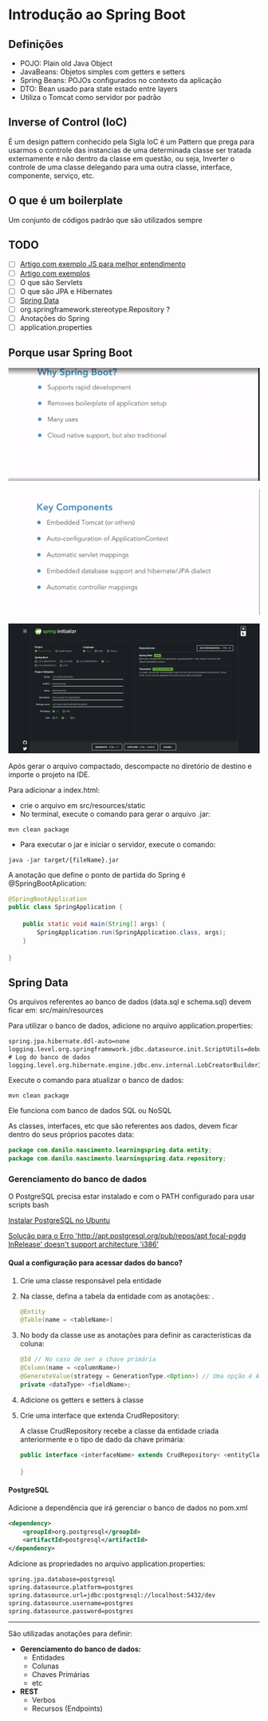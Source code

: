 # Introdução ao Spring Boot

## Definições

- POJO: Plain old Java Object
- JavaBeans: Objetos simples com getters e setters
- Spring Beans: POJOs configurados no contexto da aplicação
- DTO: Bean usado para state estado entre layers
- Utiliza o Tomcat como servidor por padrão

## Inverse of Control (IoC)

É um design pattern conhecido pela Sigla IoC é um Pattern que prega para usarmos o controle das instancias de uma determinada classe ser tratada externamente e não dentro da classe em questão, ou seja, Inverter o controle de uma classe delegando para uma outra classe, interface, componente, serviço, etc.

## O que é um boilerplate

Um conjunto de códigos padrão que são utilizados sempre


## TODO

- [ ] [Artigo com exemplo JS para melhor entendimento](https://blog.codecasts.com.br/dependency-injection-container-javascript-49e9eb2c399c)
- [ ] [Artigo com exemplos](http://www.linhadecodigo.com.br/artigo/3418/inversao-de-controle-ioc-e-injecao-de-dependencia-di-diferencas.aspx)
- [ ] O que são Servlets
- [ ] O que são JPA e Hibernates
- [ ] [Spring Data](https://spring.io/projects/spring-data)
- [ ] org.springframework.stereotype.Repository ?
- [ ] Anotações do Spring
- [ ] application.properties

## Porque usar Spring Boot

![Motivos de uso](imagens/porque-usar-spring-boot-001.png)

![Components chaves](imagens/componentes-chaves-001.png)

![Configuração inicial](imagens/exemplo-configuracao-inicial-001.png)

Após gerar o arquivo compactado, descompacte no diretório de destino e importe o projeto na IDE.

Para adicionar a index.html:
- crie o arquivo em src/resources/static
- No terminal, execute o comando para gerar o arquivo .jar:

```
mvn clean package
```

- Para executar o jar e iniciar o servidor, execute o comando:
```
java -jar target/{fileName}.jar
```
A anotação que define o ponto de partida do Spring é @SpringBootAplication:

```java
@SpringBootApplication
public class SpringApplication {

	public static void main(String[] args) {
		SpringApplication.run(SpringApplication.class, args);
	}

}
```

## Spring Data

Os arquivos referentes ao banco de dados (data.sql e schema.sql) devem ficar em: src/main/resources

Para utilizar o banco de dados, adicione no arquivo application.properties:
```
spring.jpa.hibernate.ddl-auto=none
logging.level.org.springframework.jdbc.datasource.init.ScriptUtils=debug
# Log do banco de dados
logging.level.org.hibernate.engine.jdbc.env.internal.LobCreatorBuilderImpl=error
```
Execute o comando para atualizar o banco de dados:
```
mvn clean package
```
Ele funciona com banco de dados SQL ou NoSQL

As classes, interfaces, etc que são referentes aos dados, devem ficar dentro do seus próprios pacotes data:

```java
package com.danilo.nascimento.learningspring.data.entity;
package com.danilo.nascimento.learningspring.data.repository;
```

### Gerenciamento do banco de dados

O PostgreSQL precisa estar instalado e com o PATH configurado para usar scripts bash

[Instalar PostgreSQL no Ubuntu](https://www.postgresql.org/download/linux/ubuntu/)

[Solução para o Erro 'http://apt.postgresql.org/pub/repos/apt focal-pgdg InRelease' doesn't support architecture 'i386'](https://askubuntu.com/questions/1230969/skipping-acquire-of-configured-file-in-ubuntu-20-04-lts)

#### Qual a configuração para acessar dados do banco?

1. Crie uma classe responsável pela entidade
1. Na classe, defina a tabela da entidade com as anotações:
    . 
    ```java
    @Entity
    @Table(name = <tableName>)
    ``` 
1. No body da classe use as anotações para definir as características da coluna:
    
    ```java
    @Id // No caso de ser a chave primária
    @Column(name = <columnName>)
    @GenerateValue(strategy = GenerationType.<Option>) // Uma opção é AUTO. Precisa ver documentação das opções para 
    private <dataType> <fieldName>;
    ```
1. Adicione os getters e setters à classe
1. Crie uma interface que extenda CrudRepository:
    
    A classe CrudRepository recebe a classe da entidade criada anteriormente e o tipo de dado da chave primária:

    ```java
    public interface <interfaceName> extends CrudRepository< <entityClass> , <foreinerKey> > {

    }
    ```
#### PostgreSQL

Adicione a dependência que irá gerenciar o banco de dados no pom.xml

```xml
<dependency>
    <groupId>org.postgresql</groupId>
    <artifactId>postgresql</artifactId>
</dependency>
```

Adicione as propriedades no arquivo application.properties:
```
spring.jpa.database=postgresql
spring.datasource.platform=postgres
spring.datasource.url=jdbc:postgresql://localhost:5432/dev
spring.datasource.username=postgres
spring.datasource.password=postgres
```

***

São utilizadas anotações para definir:
- **Gerenciamento do banco de dados:**
  - Entidades
  - Colunas
  - Chaves Primárias
  - etc
- **REST**
  - Verbos
  - Recursos (Endpoints)